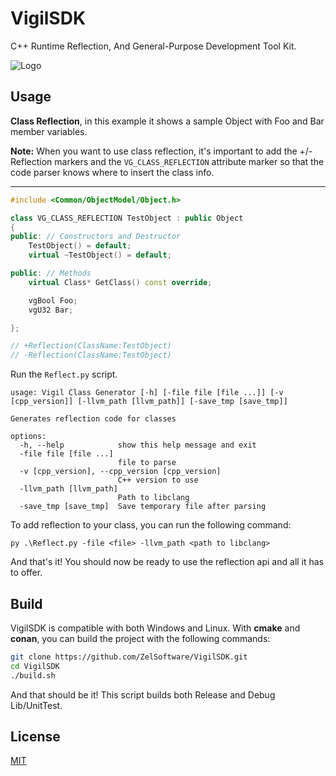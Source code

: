 # VigilSDK

C++ Runtime Reflection, And General-Purpose Development Tool Kit. 

![Logo](https://i.ibb.co/NtNPcHz/capybara-pfp.png)

## Usage

**Class Reflection**, in this example it shows a sample Object with Foo and Bar member variables. 

**Note:** When you want to use class reflection, it's important to add the +/- Reflection markers and the `VG_CLASS_REFLECTION` attribute marker so that the code parser knows where to insert the class info.
***
```cpp
#include <Common/ObjectModel/Object.h>

class VG_CLASS_REFLECTION TestObject : public Object
{
public: // Constructors and Destructor
    TestObject() = default;
    virtual ~TestObject() = default;

public: // Methods
    virtual Class* GetClass() const override;

    vgBool Foo;
    vgU32 Bar;

};

// +Reflection(ClassName:TestObject)
// -Reflection(ClassName:TestObject)
```

Run the `Reflect.py` script.
```
usage: Vigil Class Generator [-h] [-file file [file ...]] [-v [cpp_version]] [-llvm_path [llvm_path]] [-save_tmp [save_tmp]]

Generates reflection code for classes

options:
  -h, --help            show this help message and exit
  -file file [file ...]
                        file to parse
  -v [cpp_version], --cpp_version [cpp_version]
                        C++ version to use
  -llvm_path [llvm_path]
                        Path to libclang
  -save_tmp [save_tmp]  Save temporary file after parsing
```

To add reflection to your class, you can run the following command:
```
py .\Reflect.py -file <file> -llvm_path <path to libclang>
```

And that's it! You should now be ready to use the reflection api and all it has to offer.

## Build
VigilSDK is compatible with both Windows and Linux. With **cmake** and **conan**, you can build the project with the following commands:
```bash
git clone https://github.com/ZelSoftware/VigilSDK.git
cd VigilSDK
./build.sh
```
And that should be it! This script builds both Release and Debug Lib/UnitTest.

## License

[MIT](https://choosealicense.com/licenses/mit/)

